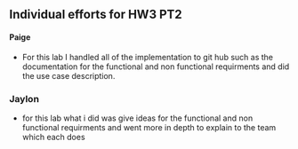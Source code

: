 ## Individual efforts for HW3 PT2

#### Paige
- For this lab I handled all of the implementation to git hub such as the documentation for the functional and non functional requirments and did the use case description. 
### Jaylon 
- for this lab what i did was give ideas for the functional and non functional requirments and went more in depth to explain to the team which each does 
